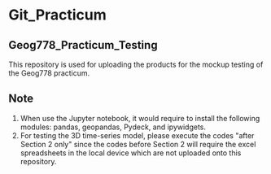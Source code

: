 # Git_Practicum
## Geog778_Practicum_Testing
This repository is used for uploading the products for the mockup testing of the Geog778 practicum.

## Note
1. When use the Jupyter notebook, it would require to install the following modules: pandas, geopandas, Pydeck, and ipywidgets.
2. For testing the 3D time-series model, please execute the codes "after Section 2 only" since the codes before Section 2 will require the excel spreadsheets in the local device which are not uploaded onto this repository.
